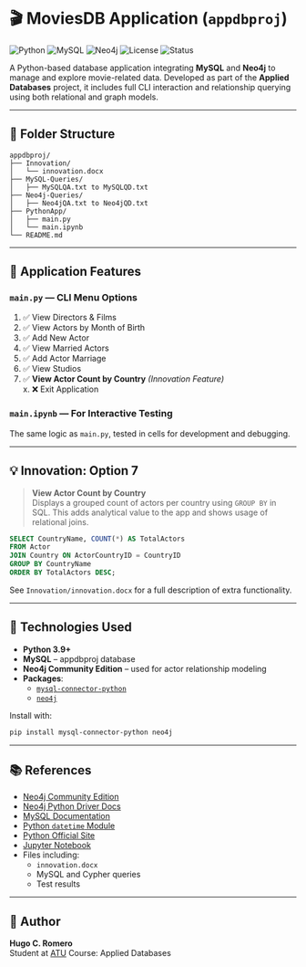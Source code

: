 # 🎬 MoviesDB Application (`appdbproj`)


![Python](https://img.shields.io/badge/Python-3.9+-blue.svg)
![MySQL](https://img.shields.io/badge/Database-MySQL-informational.svg)
![Neo4j](https://img.shields.io/badge/GraphDB-Neo4j-blue.svg)
![License](https://img.shields.io/badge/License-GPLv3-blue.svg)
![Status](https://img.shields.io/badge/Status-Final-green.svg)


A Python-based database application integrating **MySQL** and **Neo4j** to manage and explore movie-related data. Developed as part of the **Applied Databases** project, it includes full CLI interaction and relationship querying using both relational and graph models.

---

## 📁 Folder Structure

```
appdbproj/
├── Innovation/
│   └── innovation.docx
├── MySQL-Queries/
│   ├── MySQLQA.txt to MySQLQD.txt
├── Neo4j-Queries/
│   ├── Neo4jQA.txt to Neo4jQD.txt
├── PythonApp/
│   ├── main.py
│   └── main.ipynb
└── README.md
```

---

## 🚀 Application Features

### `main.py` — CLI Menu Options

1. ✅ View Directors & Films  
2. ✅ View Actors by Month of Birth  
3. ✅ Add New Actor  
4. ✅ View Married Actors  
5. ✅ Add Actor Marriage  
6. ✅ View Studios  
7. ✅ **View Actor Count by Country** *(Innovation Feature)*  
x. ❌ Exit Application

### `main.ipynb` — For Interactive Testing  
The same logic as `main.py`, tested in cells for development and debugging.

---

## 💡 Innovation: Option 7

> **View Actor Count by Country**  
Displays a grouped count of actors per country using `GROUP BY` in SQL. This adds analytical value to the app and shows usage of relational joins.

```sql
SELECT CountryName, COUNT(*) AS TotalActors
FROM Actor
JOIN Country ON ActorCountryID = CountryID
GROUP BY CountryName
ORDER BY TotalActors DESC;
```

See `Innovation/innovation.docx` for a full description of extra functionality.

---

## 🧠 Technologies Used

- **Python 3.9+**
- **MySQL** – appdbproj database
- **Neo4j Community Edition** – used for actor relationship modeling
- **Packages**:
  - [`mysql-connector-python`](https://pypi.org/project/mysql-connector-python/)
  - [`neo4j`](https://pypi.org/project/neo4j/)

Install with:

```bash
pip install mysql-connector-python neo4j
```

---

## 📚 References

- [Neo4j Community Edition](https://neo4j.com/download-center/#community)
- [Neo4j Python Driver Docs](https://neo4j.com/docs/api/python-driver/current/)
- [MySQL Documentation](https://dev.mysql.com/doc/)
- [Python `datetime` Module](https://docs.python.org/3/library/datetime.html)
- [Python Official Site](https://www.python.org/)
- [Jupyter Notebook](https://jupyter.org/)
- Files including:
  - `innovation.docx`
  - MySQL and Cypher queries
  - Test results

---

## 👤 Author

**Hugo C. Romero**  
Student at [ATU](https://www.atu.ie/) 
Course: Applied Databases

